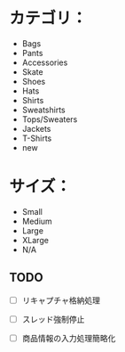 # カテゴリ：
* Bags
* Pants
* Accessories
* Skate
* Shoes
* Hats
* Shirts
* Sweatshirts
* Tops/Sweaters
* Jackets
* T-Shirts
* new
# サイズ：
* Small
* Medium
* Large
* XLarge
* N/A

## TODO
- [ ] リキャプチャ格納処理
- [ ] スレッド強制停止
- [ ] 商品情報の入力処理簡略化

